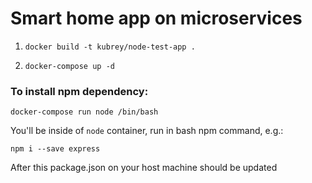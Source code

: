 # Smart home app on microservices

 1. `docker build -t kubrey/node-test-app .`
 
 2. `docker-compose up -d`
 
### To install npm dependency:
 
 `docker-compose run node /bin/bash`
 
 You'll be inside of `node` container, run in bash npm command, e.g.:
 
 `npm i --save express`
 
 After this package.json on your host machine should be updated
